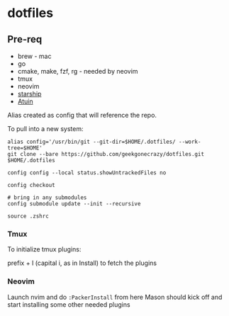 # dotfiles

## Pre-req
* brew - mac
* go
* cmake, make, fzf, rg - needed by neovim
* tmux
* neovim
* [starship](https://starship.rs)
* [Atuin](https://atuin.sh/)

Alias created as config that will reference the repo.

To pull into a new system:

```
alias config='/usr/bin/git --git-dir=$HOME/.dotfiles/ --work-tree=$HOME'
git clone --bare https://github.com/geekgonecrazy/dotfiles.git $HOME/.dotfiles

config config --local status.showUntrackedFiles no

config checkout

# bring in any submodules
config submodule update --init --recursive

source .zshrc
```

### Tmux 
To initialize tmux plugins:

prefix + I (capital i, as in Install) to fetch the plugins

### Neovim

Launch nvim and do `:PackerInstall`  from here Mason should kick off and start installing some other needed plugins
